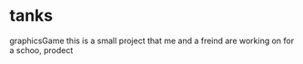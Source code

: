tanks
=====

graphicsGame
this is a small project that me and a freind are working on for a schoo, prodect
